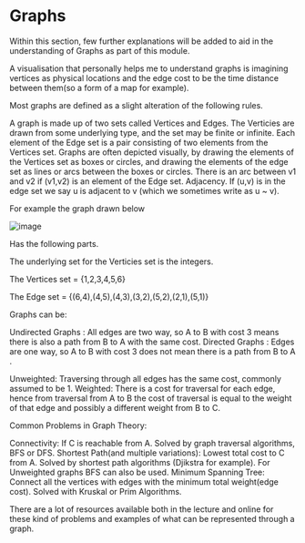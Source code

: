 # Graphs

Within this section, few further explanations will be added to aid in the understanding of Graphs as part of this module. 

A visualisation that personally helps me to understand graphs is imagining vertices as  physical locations and the edge cost to be the time distance between them(so a form of a map for example).

Most graphs are defined as a slight alteration of the following rules.

A graph is made up of two sets called Vertices and Edges.
The Verticies are drawn from some underlying type, and the set may be finite or infinite.
Each element of the Edge set is a pair consisting of two elements from the Vertices set.
Graphs are often depicted visually, by drawing the elements of the Vertices set as boxes or circles, and drawing the elements of the edge set as lines or arcs between the boxes or circles. There is an arc between v1 and v2 if (v1,v2) is an element of the Edge set.
Adjacency. If (u,v) is in the edge set we say u is adjacent to v (which we sometimes write as u ~ v).

For example the graph drawn below

![image](https://user-images.githubusercontent.com/32796571/115149941-90b7b900-a066-11eb-9a20-25ccb14523c5.png)

Has the following parts.

The underlying set for the Verticies set is the integers.

The Vertices set = {1,2,3,4,5,6}

The Edge set = {(6,4),(4,5),(4,3),(3,2),(5,2),(2,1),(5,1)}

Graphs can be:

Undirected Graphs : All edges are two way, so A to B with cost 3 means there is also a path from B to A with the same cost.
Directed Graphs : Edges are one way, so A to B with cost 3 does not mean there is a path from B to A .

Unweighted: Traversing through all edges has the same cost, commonly assumed to be 1.
Weighted: There is a cost for traversal for each edge, hence from traversal from A to B the cost of traversal is equal to the weight of that edge and possibly a different weight from B to C.

Common Problems in Graph Theory:

Connectivity: If C is reachable from A. Solved by graph traversal algorithms, BFS or DFS.
Shortest Path(and multiple variations): Lowest total cost to C from A. Solved by shortest path algorithms (Djikstra for example). For Unweighted graphs BFS can also be used.
Minimum Spanning Tree: Connect all the vertices with edges with the minimum total weight(edge cost). Solved with Kruskal or Prim Algorithms.

There are a lot of resources available both in the lecture and online for these kind of problems and examples of what can be represented through a graph.
